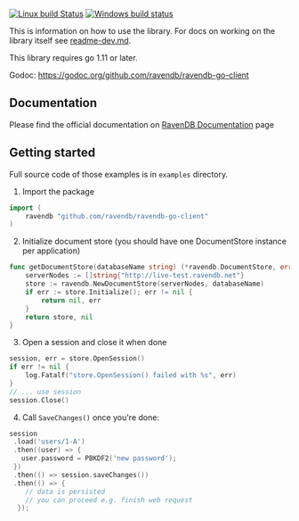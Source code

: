 [![Linux build Status](https://travis-ci.org/ravendb/ravendb-go-client.svg?branch=master)](https://travis-ci.org/ravendb/ravendb-go-client) [![Windows build status](https://ci.appveyor.com/api/projects/status/rf326yoxl1uf444h/branch/master?svg=true)](https://ci.appveyor.com/project/ravendb/ravendb-go-client/branch/master)

This is information on how to use the library. For docs on working on the library itself see [readme-dev.md](readme-dev.md).

This library requires go 1.11 or later.

Godoc: https://godoc.org/github.com/ravendb/ravendb-go-client

## Documentation

Please find the official documentation on [RavenDB Documentation](https://ravendb.net/docs/article-page/4.0/nodejs/client-api/what-is-a-document-store) page

## Getting started

Full source code of those examples is in `examples` directory.

1. Import the package
```go
import (
	ravendb "github.com/ravendb/ravendb-go-client"
)
```
2. Initialize document store (you should have one DocumentStore instance per application)
```go
func getDocumentStore(databaseName string) (*ravendb.DocumentStore, error) {
	serverNodes := []string{"http://live-test.ravendb.net"}
	store := ravendb.NewDocumentStore(serverNodes, databaseName)
	if err := store.Initialize(); err != nil {
		return nil, err
	}
	return store, nil
}
```
3. Open a session and close it when done
```go
session, err = store.OpenSession()
if err != nil {
	log.Fatalf("store.OpenSession() failed with %s", err)
}
// ... use session
session.Close()
```
4. Call `SaveChanges()` once you're done:
```go
session
 .load('users/1-A')
 .then((user) => {
   user.password = PBKDF2('new password');
 })
 .then(() => session.saveChanges())
 .then(() => {
    // data is persisted
    // you can proceed e.g. finish web request
  });
   